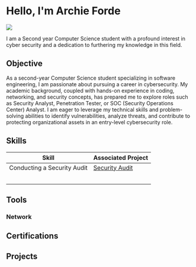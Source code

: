 # Hello, I'm Archie Forde
<a href="https://www.linkedin.com/in/archie-forde-234097265/"><img src="https://img.shields.io/badge/-LinkedIn-0072b1?&style=for-the-badge&logo=linkedin&logoColor=white" /></a>

I am a Second year Computer Science student with a profound interest in cyber security and a dedication to furthering my knowledge in this field.

## Objective

As a second-year Computer Science student specializing in software engineering, I am passionate about pursuing a career in cybersecurity. My academic background, coupled with hands-on experience in coding, networking, and security concepts, has prepared me to explore roles such as Security Analyst, Penetration Tester, or SOC (Security Operations Center) Analyst. I am eager to leverage my technical skills and problem-solving abilities to identify vulnerabilities, analyze threats, and contribute to protecting organizational assets in an entry-level cybersecurity role.

## Skills


| Skill                                         | Associated Project         |
|-----------------------------------------------|----------------------------|
|         Conducting a Security Audit           |  <a href="https://github.com/ArchieForde/Google-Cybersecurity-Portfolio/tree/d921d0ed2e56f3c7ea96e94ed196981f439a1383/1.%20Conducting-A-Security-Audit">Security Audit</a> |
|                                               |                            |
|        | |
|    | |
|                | |
|  | |

## Tools

### Network


## Certifications

## Projects
